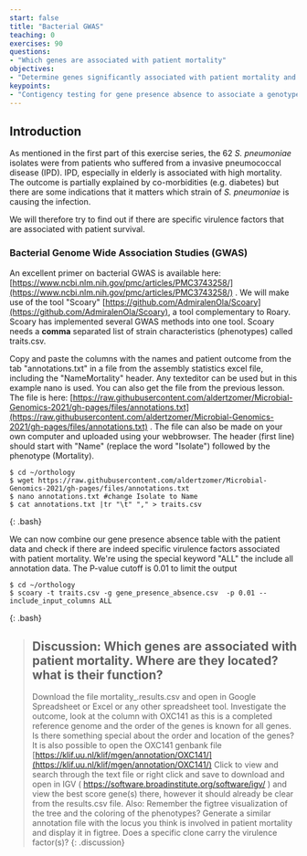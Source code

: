 ```yaml
---
start: false
title: "Bacterial GWAS"
teaching: 0
exercises: 90
questions:
- "Which genes are associated with patient mortality"
objectives:
- "Determine genes significantly associated with patient mortality and speculate why"
keypoints:
- "Contigency testing for gene presence absence to associate a genotype with a phenotype, similar to GWAS in clinical genetics is possible with bacterial genomes"
---
```


## Introduction

As mentioned in the first part of this exercise series, the 62 *S. pneumoniae* isolates were from patients who suffered from a invasive pneumococcal disease (IPD). IPD, especially in elderly is associated with high mortality. The outcome is partially explained by co-morbidities (e.g. diabetes) but there are some indications that it matters which strain of *S. pneumoniae* is causing the infection. 

We will therefore try to find out if there are specific virulence factors that are associated with patient survival. 

### Bacterial Genome Wide Association Studies (GWAS)

An excellent primer on bacterial GWAS is available here: [https://www.ncbi.nlm.nih.gov/pmc/articles/PMC3743258/](https://www.ncbi.nlm.nih.gov/pmc/articles/PMC3743258/) . We will make use of the tool "Scoary" [https://github.com/AdmiralenOla/Scoary](https://github.com/AdmiralenOla/Scoary), a tool complementary to Roary. Scoary has implemented several GWAS methods into one tool. Scoary needs a **comma** separated list of strain characteristics (phenotypes) called traits.csv. 

Copy and paste the columns with the names and patient outcome from the tab "annotations.txt" in a file from the assembly statistics excel file, including the "Name<tab>Mortality" header. Any texteditor can be used but in this example nano is used. You can also get the file from the previous lesson. The file is here: [https://raw.githubusercontent.com/aldertzomer/Microbial-Genomics-2021/gh-pages/files/annotations.txt](https://raw.githubusercontent.com/aldertzomer/Microbial-Genomics-2021/gh-pages/files/annotations.txt) . The file can also be made on your own computer and uploaded using your webbrowser. The header (first line) should start with "Name" (replace the word "Isolate") followed by the phenotype (Mortality). 

~~~
$ cd ~/orthology
$ wget https://raw.githubusercontent.com/aldertzomer/Microbial-Genomics-2021/gh-pages/files/annotations.txt
$ nano annotations.txt #change Isolate to Name
$ cat annotations.txt |tr "\t" "," > traits.csv
~~~
{: .bash}

We can now combine our gene presence absence table with the patient data and check if there are indeed specific virulence factors associated with patient mortality. We're using the special keyword "ALL" the include all annotation data. The P-value cutoff is 0.01 to limit the output

~~~
$ cd ~/orthology
$ scoary -t traits.csv -g gene_presence_absence.csv  -p 0.01 --include_input_columns ALL
~~~
{: .bash}


> ## Discussion: Which genes are associated with patient mortality. Where are they located? what is their function?
> Download the file mortality_<date>.results.csv and open in Google Spreadsheet or Excel or any other spreadsheet tool. Investigate the outcome, look at the column with OXC141 as this is a completed reference genome and the order of the genes is known for all genes. Is there something special about the order and location of the genes? It is also possible to open the OXC141 genbank file  [https://klif.uu.nl/klif/mgen/annotation/OXC141/](https://klif.uu.nl/klif/mgen/annotation/OXC141/)  Click to view and search through the text file or right click and save to download and open in IGV ( https://software.broadinstitute.org/software/igv/ ) and view the best score gene(s) there, however it should already be clear from the results.csv file. Also: Remember the figtree visualization of the tree and the coloring of the phenotypes? Generate a similar annotation file with the locus you think is involved in patient mortality and display it in figtree. Does a specific clone carry the virulence factor(s)? 
{: .discussion}

